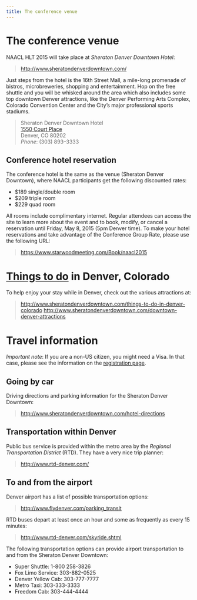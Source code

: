 ```yaml
---
title: The conference venue
---
```


<!-- Here will be some more information, such as time zones, visa information, emergency number, etc. -->

# The conference venue

NAACL HLT 2015 will take place at *Sheraton Denver Downtown Hotel*:

> <http://www.sheratondenverdowntown.com/>

Just steps from the hotel is the 16th Street Mall, a mile-long promenade of bistros, microbreweries, shopping and entertainment. Hop on the free shuttle and you will be whisked around the area which also includes some top downtown Denver attractions, like the Denver Performing Arts Complex, Colorado Convention Center and the City’s major professional sports stadiums.

> Sheraton Denver Downtown Hotel <br>
> [1550 Court Place](https://goo.gl/maps/plLYg) <br>
> Denver, CO 80202 <br>
> *Phone*: (303) 893–3333

## Conference hotel reservation

The conference hotel is the same as the venue (Sheraton Denver Downtown), where NAACL participants get the following discounted rates:

- $189 single/double room
- $209 triple room
- $229 quad room

All rooms include complimentary internet. Regular attendees can access the site to learn more about the event and to book, modify, or cancel a reservation until Friday, May 8, 2015 (5pm Denver time). To make your hotel reservations and take advantage of the Conference Group Rate, please use the following URL:

> <https://www.starwoodmeeting.com/Book/naacl2015>

# [Things to do](http://www.imdb.com/title/tt0114660/) in Denver, Colorado

To help enjoy your stay while in Denver, check out the various attractions at:

> <http://www.sheratondenverdowntown.com/things-to-do-in-denver-colorado>
> <http://www.sheratondenverdowntown.com/downtown-denver-attractions>

# Travel information

*Important note*: If you are a non-US citizen, you might need a Visa.
In that case, please see the information on the [registration page](registration.html).

## Going by car

Driving directions and parking information for the Sheraton Denver Downtown:

> <http://www.sheratondenverdowntown.com/hotel-directions>

## Transportation within Denver

Public bus service is provided within the metro area by the *Regional Transportation District* (RTD).
They have a very nice trip planner:

> <http://www.rtd-denver.com/>

## To and from the airport 

Denver airport has a list of possible transportation options:

> <http://www.flydenver.com/parking_transit>

RTD buses depart at least once an hour and some as frequently as every 15 minutes:

> <http://www.rtd-denver.com/skyride.shtml>

The following transportation options can provide airport transportation to and from the Sheraton Denver Downtown: 

- Super Shuttle: 1-800 258-3826 
- Fox Limo Service: 303-882-0525 
- Denver Yellow Cab: 303-777-7777 
- Metro Taxi: 303-333-3333 
- Freedom Cab: 303-444-4444 
